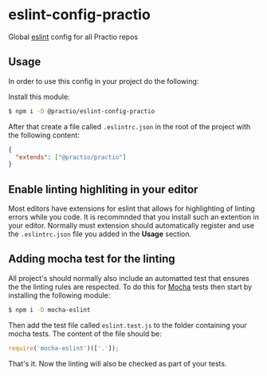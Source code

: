 # eslint-config-practio

Global [eslint](https://eslint.org/) config for all Practio repos

## Usage

In order to use this config in your project do the following:

Install this module:

```bash
$ npm i -D @practio/eslint-config-practio
```

After that create a file called `.eslintrc.json` in the root of the project with the following content:

```json
{
  "extends": ["@practio/practio"]
}
```

## Enable linting highliting in your editor

Most editors have extensions for eslint that allows for highlighting of linting errors while you code. It is recommnded that you install such an extention in your editor. Normally must extension should automatically register and use the `.eslintrc.json` file you added in the **Usage** section.

## Adding mocha test for the linting

All project's should normally also include an automatted test that ensures the the linting rules are respected. To do this for [Mocha](https://mochajs.org/) tests then start by installing the following module:

```bash
$ npm i -D mocha-eslint
```

Then add the test file called `eslint.test.js` to the folder containing your mocha tests. The content of the file should be:

```javascript
require('mocha-eslint')(['.']);
```

That's it. Now the linting will also be checked as part of your tests.